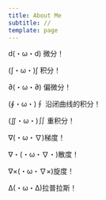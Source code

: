```yaml
---
title: About Me
subtitle: //
template: page
---
```

d(・ω・d) 微分！

(∫・ω・)∫ 积分！

∂(・ω・∂) 偏微分！

(∮・ω・)∮ 沿闭曲线的积分！

(∬・ω・)∬ 重积分！

∇(・ω・∇)梯度！

∇・(・ω・∇・)散度！

∇×(・ω・∇×)旋度！

Δ(・ω・Δ)拉普拉斯！